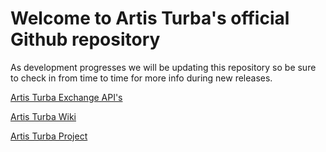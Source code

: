 # Welcome to Artis Turba's official Github repository 

As development progresses we will be updating this repository so be sure to check in from time to time for more info during new releases.

[Artis Turba Exchange API's](https://www.artisturba.com/api)

[Artis Turba Wiki](https://github.com/ArtisTurba/Central/wiki)

[Artis Turba Project](https://github.com/ArtisTurba/Central/projects)





